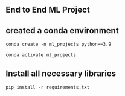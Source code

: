 ## End to End ML Project

## created a conda environment
```
conda create -n ml_projects python==3.9

conda activate ml_projects
```
## Install all necessary libraries
```
pip install -r requirements.txt
```